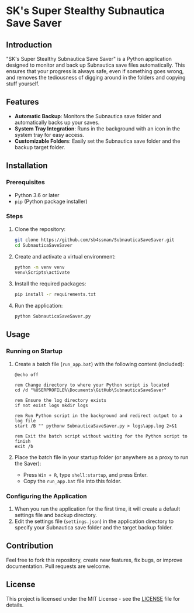 # SK's Super Stealthy Subnautica Save Saver

## Introduction
"SK's Super Stealthy Subnautica Save Saver" is a Python application designed to monitor and back up Subnautica save files automatically. This ensures that your progress is always safe, even if something goes wrong, and removes the tediousness of digging around in the folders and copying stuff yourself.

## Features
- **Automatic Backup**: Monitors the Subnautica save folder and automatically backs up your saves.
- **System Tray Integration**: Runs in the background with an icon in the system tray for easy access.
- **Customizable Folders**: Easily set the Subnautica save folder and the backup target folder.

## Installation

### Prerequisites
- Python 3.6 or later
- `pip` (Python package installer)

### Steps
1. Clone the repository:
    ```sh
    git clone https://github.com/sb4ssman/SubnauticaSaveSaver.git
    cd SubnauticaSaveSaver
    ```
2. Create and activate a virtual environment:
    ```sh
    python -m venv venv
    venv\Scripts\activate
    ```
3. Install the required packages:
    ```sh
    pip install -r requirements.txt
    ```

4. Run the application:
    ```sh
    python SubnauticaSaveSaver.py
    ```

## Usage

### Running on Startup

1. Create a batch file (`run_app.bat`) with the following content (included):

    ```batch
    @echo off

    rem Change directory to where your Python script is located
    cd /d "%USERPROFILE%\Documents\GitHub\SubnauticaSaveSaver"

    rem Ensure the log directory exists
    if not exist logs mkdir logs

    rem Run Python script in the background and redirect output to a log file
    start /B "" pythonw SubnauticaSaveSaver.py > logs\app.log 2>&1

    rem Exit the batch script without waiting for the Python script to finish
    exit /b
    ```

2. Place the batch file in your startup folder (or anywhere as a proxy to run the Saver):
    - Press `Win + R`, type `shell:startup`, and press Enter.
    - Copy the `run_app.bat` file into this folder.

### Configuring the Application

1. When you run the application for the first time, it will create a default settings file and backup directory.
2. Edit the settings file (`settings.json`) in the application directory to specify your Subnautica save folder and the target backup folder.

## Contribution

Feel free to fork this repository, create new features, fix bugs, or improve documentation. Pull requests are welcome.

## License

This project is licensed under the MIT License - see the [LICENSE](LICENSE) file for details.
